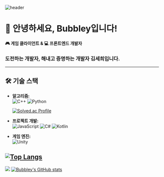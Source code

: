 ![header](https://capsule-render.vercel.app/api?type=blur&height=300&color=gradient&text=Bubbley&animation=twinkling)

# 👋 안녕하세요, Bubbley입니다!

#### 🎮 게임 클라이언트 & 💻 프론트엔드 개발자

### 도전하는 개발자, 해내고 증명하는 개발자 김세희입니다.

---

## 🛠️ 기술 스택
- **알고리즘:**  
  ![C++](https://img.shields.io/badge/C++-00599C?style=flat&logo=cplusplus&logoColor=white)
  ![Python](https://img.shields.io/badge/Python-3776AB?style=flat&logo=python&logoColor=white)

  [![Solved.ac Profile](http://mazassumnida.wtf/api/v2/generate_badge?boj=bubbledd)](https://solved.ac/bubbledd/)

- **프로젝트 개발:**  
  ![JavaScript](https://img.shields.io/badge/JavaScript-F7DF1E?style=flat&logo=javascript&logoColor=black)
  ![C#](https://img.shields.io/badge/C%23-239120?style=flat&logo=csharp&logoColor=white)
  ![Kotlin](https://img.shields.io/badge/Kotlin-7F52FF?style=flat&logo=kotlin&logoColor=white)

- **게임 엔진:**  
  ![Unity](https://img.shields.io/badge/Unity-FFFFFF?style=flat&logo=unity&logoColor=black)

[![Top Langs](https://github-readme-bubbley.vercel.app/api/top-langs/?username=Bubbley-dev&layout=compact&hide=java,jupyter%20notebook)](https://github.com/Bubbley-dev)
---

<a href="https://git.io/streak-stats"><img src="https://streak-stats.demolab.com?user=Bubbley-dev&theme=cobalt"/></a>
[![Bubbley's GitHub stats](https://github-readme-bubbley.vercel.app/api?username=Bubbley-dev)](https://github.com/Bubbley-dev)
